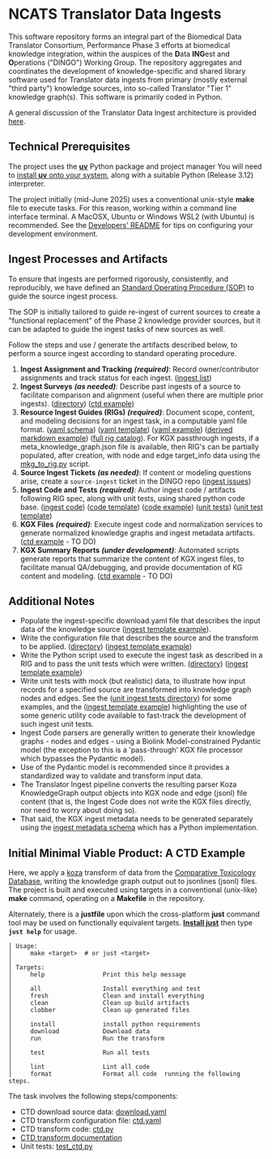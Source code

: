 # NCATS Translator Data Ingests

This software repository forms an integral part of the Biomedical Data Translator Consortium, Performance Phase 3 efforts at biomedical knowledge integration, within the auspices of the **D**ata **ING**est and **O**perations ("DINGO") Working Group.
The repository aggregates and coordinates the development of knowledge-specific and shared library software used for Translator data ingests from primary (mostly external "third party") knowledge sources, into so-called Translator "Tier 1" knowledge graph(s). This software is primarily coded in Python.

A general discussion of the Translator Data Ingest architecture is provided [here](https://docs.google.com/presentation/d/11RaXtVAPX_i6MpD1XG2zQMwi81UxEXJuL5cu6FpcyHU).

## Technical Prerequisites

The project uses the [**uv**](https://docs.astral.sh/uv/) Python package and project manager You will need to [install **uv** onto your system](https://docs.astral.sh/uv/getting-started/installation/), along with a suitable Python (Release 3.12) interpreter.

The project initially (mid-June 2025) uses a conventional unix-style **make** file to execute tasks. For this reason, working within a command line interface terminal.  A MacOSX, Ubuntu or Windows WSL2 (with Ubuntu) is recommended. See the [Developers' README](DEVELOPERS_README.md) for tips on configuring your development environment.

## Ingest Processes and Artifacts
To ensure that ingests are performed rigorously, consistently, and reproducibly, we have defined an [Standard Operating Procedure (SOP)](https://github.com/NCATSTranslator/translator-ingests/blob/main/source-ingest-sop.md) to guide the source ingest process.  

The SOP is initially tailored to guide re-ingest of current sources to create a "functional replacement" of the Phase 2 knowledge provider sources, but it can be adapted to guide the ingest tasks of new sources as well. 

Follow the steps and use / generate the artifacts described below, to perform a source ingest according to standard operating procedure.

1. **Ingest Assignment and Tracking** **_(required)_**: Record owner/contributor assignments and track status for each ingest. ([ingest list](https://docs.google.com/spreadsheets/d/1nbhTsEb-FicBz1w69pnwCyyebq_2L8RNTLnIkGYp1co/edit?gid=506291936#gid=506291936)) 
2. **Ingest Surveys** **_(as needed)_**: Describe past ingests of a source to facilitate comparison and alignment (useful when there are multiple prior ingests). ([directory](https://drive.google.com/drive/folders/1temEMKNvfMXKkC-6G4ssXG06JXYXY4gT)) ([ctd example)](https://docs.google.com/spreadsheets/d/1R9z-vywupNrD_3ywuOt_sntcTrNlGmhiUWDXUdkPVpM/edit?gid=0#gid=0)
3. **Resource Ingest Guides (RIGs)** **_(required)_**: Document scope, content, and modeling decisions for an ingest task, in a computable yaml file format. ([yaml schema](https://github.com/biolink/resource-ingest-guide-schema/blob/main/src/resource_ingest_guide_schema/schema/resource_ingest_guide_schema.yaml)) ([yaml template](https://github.com/NCATSTranslator/translator-ingests/blob/main/src/docs/rig_template.yaml)) ([yaml example](https://github.com/NCATSTranslator/translator-ingests/blob/main/src/translator_ingest/ingests/ctd/ctd_rig.yaml)) ([derived markdown example](https://ncatstranslator.github.io/translator-ingests/rigs/ctd_rig/)) ([full rig catalog](https://ncatstranslator.github.io/translator-ingests/src/docs/rig_index/)). For KGX passthrough ingests, if a meta_knowledge_graph.json file is available, then RIG's can be partially populated, after creation, with node and edge target_info data using the [mkg_to_rig.py](src/docs/scripts/mkg_to_rig.py) script.
4. **Source Ingest Tickets** **_(as needed)_**: If content or modeling questions arise, create a `source-ingest` ticket in the DINGO repo ([ingest issues](https://github.com/NCATSTranslator/Data-Ingest-Coordination-Working-Group/issues?q=label%3A%22source%20ingest%22))
5. **Ingest Code and Tests** **_(required)_**: Author ingest code / artifacts following RIG spec, along with unit tests, using shared python code base. ([ingest code](https://github.com/NCATSTranslator/translator-ingests/tree/main/src/)) ([code template](https://github.com/NCATSTranslator/translator-ingests/blob/main/src/translator_ingest/ingests/_ingest_template/_ingest_template.yaml)) ([code example](https://github.com/NCATSTranslator/translator-ingests/blob/main/src/translator_ingest/ingests/ctd/ctd.py)) ([unit tests](https://github.com/NCATSTranslator/translator-ingests/blob/main/tests/unit/ingests)) ([unit test template](https://github.com/NCATSTranslator/translator-ingests/blob/main/tests/unit/_ingest_template/test_ingest_template.py))
6. **KGX Files** **_(required)_**: Execute ingest code and normalization services to generate normalized knowledge graphs and ingest metadata artifacts. ([ctd example]() - TO DO)
7. **KGX Summary Reports** **_(under development)_**: Automated scripts generate reports that summarize the content of KGX ingest files, to facilitate manual QA/debugging, and provide documentation of KG content and modeling. ([ctd example]() - TO DO)

## Additional Notes
- Populate the ingest-specific download.yaml file that describes the input data of the knowledge source ([ingest template example](https://github.com/NCATSTranslator/translator-ingests/blob/main/src/translator_ingest/ingests/_ingest_template/download.yaml)).
- Write the configuration file that describes the source and the transform to be applied. ([directory](https://github.com/NCATSTranslator/translator-ingests/tree/main/src/translator_ingest/ingests)) ([ingest template example](https://github.com/NCATSTranslator/translator-ingests/blob/main/src/translator_ingest/ingests/_ingest_template/_ingest_template.yaml))
- Write the Python script used to execute the ingest task as described in a RIG and to pass the unit tests which were written. ([directory](https://github.com/NCATSTranslator/translator-ingests/tree/main/src/translator_ingest/ingests)) ([ingest template example](https://github.com/NCATSTranslator/translator-ingests/blob/main/src/translator_ingest/ingests/_ingest_template/_ingest_template.py))
- Write unit tests with mock (but realistic) data, to illustrate how input records for a specified source are transformed into knowledge graph nodes and edges.  See the ([unit ingest tests directory](https://github.com/NCATSTranslator/translator-ingests/blob/main/tests/unit/ingests)) for some examples, and the ([ingest template example](https://github.com/NCATSTranslator/translator-ingests/blob/main/tests/unit/_ingest_template/test_ingest_template.py)) highlighting the use of some generic utility code available to fast-track the development of such ingest unit tests.
- Ingest Code parsers are generally written to generate their knowledge graphs - nodes and edges - using a Biolink Model-constrained Pydantic model (the exception to this is a 'pass-through' KGX file processor which bypasses the Pydantic model).
- Use of the Pydantic model is recommended since it provides a standardized way to validate and transform input data.
- The Translator Ingest pipeline converts the resulting parser Koza KnowledgeGraph output objects into KGX node and edge (jsonl) file content (that is, the Ingest Code does not write the KGX files directly, nor need to worry about doing so).
- That said, the KGX ingest metadata needs to be generated separately using the [ingest metadata schema](https://github.com/biolink/ingest-metadata) which has a Python implementation.

## Initial Minimal Viable Product: A CTD Example

Here, we apply a [koza](https://koza.monarchinitiative.org/) transform of data from the [Comparative Toxicology Database](https://ctdbase.org/), writing the knowledge graph output out to jsonlines (jsonl) files. The project is built and executed using targets in a conventional (unix-like) **make** command, operating on a **Makefile** in the repository.

Alternately, there is a **justfile** upon which the cross-platform **just** command tool may be used on functionally equivalent targets. [**Install just**](https://just.systems/man/en/introduction.html) then type **`just help`** for usage.

    │ Usage:
    │     make <target>  # or just <target>
    │
    │ Targets:
    │     help                Print this help message
    │ 
    │     all                 Install everything and test
    │     fresh               Clean and install everything
    │     clean               Clean up build artifacts
    │     clobber             Clean up generated files
    │
    │     install             install python requirements
    │     download            Download data
    │     run                 Run the transform
    │
    │     test                Run all tests
    │
    │     lint                Lint all code
    │     format              Format all code  running the following steps.

The task involves the following steps/components:

- CTD download source data: [download.yaml](./src/translator_ingest/ingests/ctd/download.yaml)
- CTD transform configuration file: [ctd.yaml](./src/translator_ingest/ingests/ctd/ctd.yaml)
- CTD transform code: [ctd.py](./src/translator_ingest/ingests/ctd/ctd.py)
- [CTD transform documentation](./src/translator_ingest/ingests/ctd/README.md)
- Unit tests: [test_ctd.py](./tests/unit/ctd/test_ctd.py)
